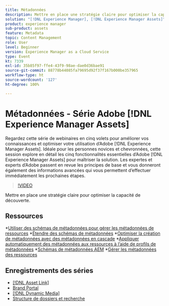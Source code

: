 ```yaml
---
title: Métadonnées
description: Mettre en place une stratégie claire pour optimiser la capacité de découverte
solution: "[!DNL Experience Manager], [!DNL Experience Manager Assets]"
product: experience manager
sub-product: assets
feature: Metadata
topic: Content Management
role: User
level: Beginner
version: Experience Manager as a Cloud Service
type: Event
kt: 7339
exl-id: 35b85f97-ffe4-43f9-98ae-dae0d36bae91
source-git-commit: 88778b44085fa79695d92f37f167b000be357965
workflow-type: ht
source-wordcount: '127'
ht-degree: 100%

---
```


# Métadonnées - Série Adobe [!DNL Experience Manager Assets]

Regardez cette série de webinaires en cinq volets pour améliorer vos connaissances et optimiser votre utilisation dʼAdobe [!DNL Experience Manager Assets]. Idéale pour les personnes novices et chevronnées, cette session explore en détail les cinq fonctionnalités essentielles d’Adobe [!DNL Experience Manager Assets] pour maîtriser la solution. Les expertes et experts d’Adobe passent en revue les principes de base et vous donneront également des informations avancées qui vous permettent d’effectuer immédiatement les prochaines étapes.

>[!VIDEO](https://video.tv.adobe.com/v/332134/?quality=12&learn=on&hidetitle=true)

Mettre en place une stratégie claire pour optimiser la capacité de découverte.

## Ressources

*[Utiliser des schémas de métadonnées pour gérer les métadonnées de ressources](https://experienceleague.adobe.com/fr/docs/experience-manager-learn/assets/authoring/metadata)
*[Étendre des schémas de métadonnées](https://experienceleague.adobe.com/fr/docs/experience-manager-learn/assets/configuring/metadata-schemas)
*[Optimiser la création de métadonnées avec des métadonnées en cascade](https://experienceleague.adobe.com/fr/docs/experience-manager-learn/assets/metadata/cascade-metadata-feature-video-use)
*[Appliquer automatiquement des métadonnées aux ressources à l’aide de profils de métadonnées](https://experienceleague.adobe.com/fr/docs/experience-manager-learn/assets/configuring/metadata-profiles)
*[Schémas de métadonnées AEM](https://experienceleague.adobe.com/fr/docs/experience-manager-65/content/assets/administer/metadata-schemas#administer)
*[Gérer les métadonnées des ressources](https://experienceleague.adobe.com/fr/docs/experience-manager-65/content/assets/using/metadata#RegisteringacustomnamespacewithinAEM)

## Enregistrements des séries

* [[!DNL Asset Link]](asset-link.md)
* [Brand Portal](brand-portal.md)
* [[!DNL Dynamic Media]](dynamic-media.md)
* [Structure de dossiers et recherche](folder-structure-search.md)
